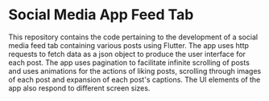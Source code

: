 # Social Media App Feed Tab
This repository contains the code pertaining to the development of a social media feed tab containing various posts using Flutter. The app uses http requests to fetch data as a json object to produce the user interface for each post. The app uses pagination to facilitate infinite scrolling of posts and uses animations for the actions of liking posts, scrolling through images of each post and expansion of each post's captions. The UI elements of the app also respond to different screen sizes.
